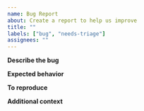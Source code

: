 ```yaml
---
name: Bug Report
about: Create a report to help us improve
title: ""
labels: ["bug", "needs-triage"]
assignees: ""
---
```


**Describe the bug**

<!-- A clear and concise description of what the bug is. -->

**Expected behavior**

<!-- A clear and concise description of what you expected to happen. -->

**To reproduce**

<!-- Steps to reproduce the behavior: -->

**Additional context**

<!-- Add any other context about the problem here. -->
